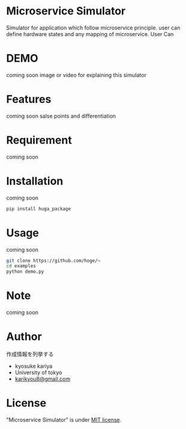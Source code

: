 # Microservice Simulator

Simulator for application which follow microservice principle.
user can define hardware states and any mapping of microservice. 
User Can


# DEMO

coming soon
image or video for explaining this simulator

# Features

coming soon
salse points and differentiation

# Requirement

coming soon

# Installation

coming soon

```bash
pip install huga_package
```

# Usage

coming soon

```bash
git clone https://github.com/hoge/~
cd examples
python demo.py
```

# Note
coming soon

# Author

作成情報を列挙する

* kyosuke kariya
* University of tokyo
* karikyou8@gmail.com

# License

"Microservice Simulator" is under [MIT license](https://en.wikipedia.org/wiki/MIT_License).


